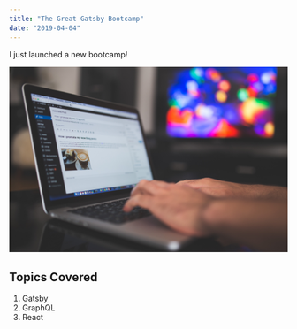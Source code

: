 ```yaml
---
title: "The Great Gatsby Bootcamp"
date: "2019-04-04"
---
```


I just launched a new bootcamp!

![Work](./working.jpg)

## Topics Covered
1. Gatsby
2. GraphQL
3. React